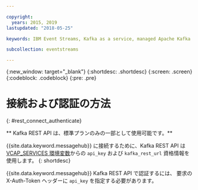 ```yaml
---

copyright:
  years: 2015, 2019
lastupdated: "2018-05-25"

keywords: IBM Event Streams, Kafka as a service, managed Apache Kafka

subcollection: eventstreams

---
```


{:new_window: target="_blank"}
{:shortdesc: .shortdesc}
{:screen: .screen}
{:codeblock: .codeblock}
{:pre: .pre}

# 接続および認証の方法
{: #rest_connect_authenticate}

<!-- info moved to eventstreams025.md because of doc app changes -->
** Kafka REST API は、標準プランのみの一部として使用可能です。**
<br/>

{{site.data.keyword.messagehub}} に接続するために、Kafka REST API は [VCAP_SERVICES 環境変数](/docs/services/EventStreams?topic=eventstreams-connecting)からの <code>api_key</code> および <code>kafka_rest_url</code> 資格情報を使用します。
{: shortdesc}

{{site.data.keyword.messagehub}} Kafka REST API で認証するには、
要求の X-Auth-Token ヘッダーに <code>api_key</code> を指定する必要があります。
